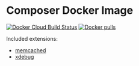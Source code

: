 # Composer Docker Image

[![Docker Cloud Build Status](https://img.shields.io/docker/cloud/build/ikaraszi/composer)](https://hub.docker.com/r/ikaraszi/composer/builds)
[![Docker pulls](https://img.shields.io/docker/pulls/ikaraszi/composer.svg)](https://hub.docker.com/r/ikaraszi/composer/)

Included extensions:

- [memcached]
- [xdebug]

[memcached]: https://www.php.net/manual/en/book.memcached.php
[xdebug]: https://xdebug.org/

